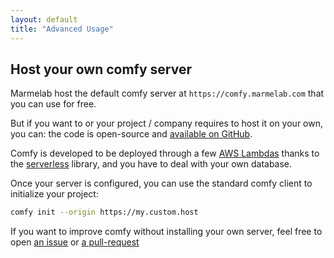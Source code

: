 ```yaml
---
layout: default
title: "Advanced Usage"
---
```


## Host your own comfy server

Marmelab host the default comfy server at `https://comfy.marmelab.com` that you can use for free.

But if you want to or your project / company requires to host it on your own, you can: the code is open-source and [available on GitHub](https://github.com/marmelab/comfygure).

Comfy is developed to be deployed through a few [AWS Lambdas](https://aws.amazon.com/fr/lambda/) thanks to the [serverless](https://serverless.com/) library, and you have to deal with your own database.

Once your server is configured, you can use the standard comfy client to initialize your project:

```bash
comfy init --origin https://my.custom.host
```

If you want to improve comfy without installing your own server, feel free to open [an issue](https://github.com/marmelab/comfygure/issues/new) or [a pull-request](https://github.com/marmelab/comfygure/tree/master/.github/CONTRIBUTING.md)
